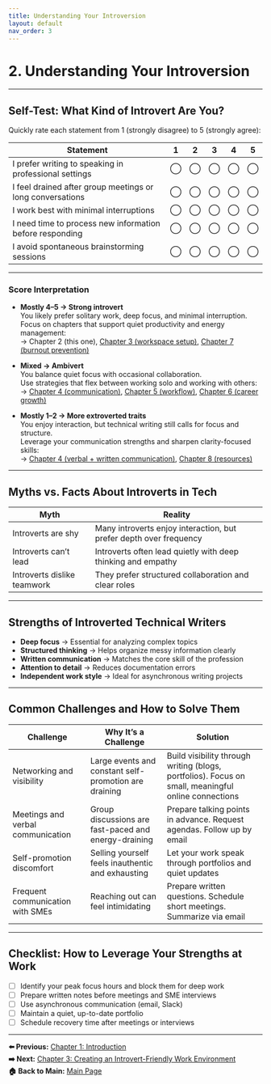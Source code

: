 ```yaml
---
title: Understanding Your Introversion
layout: default
nav_order: 3
---
```


# 2. Understanding Your Introversion

---

## Self-Test: What Kind of Introvert Are You?

Quickly rate each statement from 1 (strongly disagree) to 5 (strongly agree):

| Statement                                                                 | 1 | 2 | 3 | 4 | 5 |
|---------------------------------------------------------------------------|:-:|:-:|:-:|:-:|:-:|
| I prefer writing to speaking in professional settings                    | ◯ | ◯ | ◯ | ◯ | ◯ |
| I feel drained after group meetings or long conversations                | ◯ | ◯ | ◯ | ◯ | ◯ |
| I work best with minimal interruptions                                   | ◯ | ◯ | ◯ | ◯ | ◯ |
| I need time to process new information before responding                 | ◯ | ◯ | ◯ | ◯ | ◯ |
| I avoid spontaneous brainstorming sessions                               | ◯ | ◯ | ◯ | ◯ | ◯ |

---

### Score Interpretation

- **Mostly 4–5 → Strong introvert**  
  You likely prefer solitary work, deep focus, and minimal interruption.  
  Focus on chapters that support quiet productivity and energy management:  
  → Chapter 2 (this one), [Chapter 3 (workspace setup)](chapter-3-work-environment.md), [Chapter 7 (burnout prevention)](chapter-7-burnout.md)

- **Mixed → Ambivert**  
  You balance quiet focus with occasional collaboration.  
  Use strategies that flex between working solo and working with others:  
  → [Chapter 4 (communication)](chapter-4-communication.md), [Chapter 5 (workflow)](chapter-5-workflow.md), [Chapter 6 (career growth)](chapter-6-career-growth.md)

- **Mostly 1–2 → More extroverted traits**  
  You enjoy interaction, but technical writing still calls for focus and structure.  
  Leverage your communication strengths and sharpen clarity-focused skills:  
  → [Chapter 4 (verbal + written communication)](chapter-4-communication.md), [Chapter 8 (resources)](chapter-8-resources.md)

---

## Myths vs. Facts About Introverts in Tech

| Myth                         | Reality                                                                 |
|------------------------------|-------------------------------------------------------------------------|
| Introverts are shy           | Many introverts enjoy interaction, but prefer depth over frequency     |
| Introverts can’t lead        | Introverts often lead quietly with deep thinking and empathy           |
| Introverts dislike teamwork  | They prefer structured collaboration and clear roles                   |

---

## Strengths of Introverted Technical Writers

- **Deep focus** → Essential for analyzing complex topics  
- **Structured thinking** → Helps organize messy information clearly  
- **Written communication** → Matches the core skill of the profession  
- **Attention to detail** → Reduces documentation errors  
- **Independent work style** → Ideal for asynchronous writing projects

---

## Common Challenges and How to Solve Them

| Challenge                        | Why It’s a Challenge                                    | Solution                                                                 |
|----------------------------------|---------------------------------------------------------|--------------------------------------------------------------------------|
| Networking and visibility        | Large events and constant self-promotion are draining   | Build visibility through writing (blogs, portfolios). Focus on small, meaningful online connections |
| Meetings and verbal communication| Group discussions are fast-paced and energy-draining    | Prepare talking points in advance. Request agendas. Follow up by email   |
| Self-promotion discomfort        | Selling yourself feels inauthentic and exhausting       | Let your work speak through portfolios and quiet updates                 |
| Frequent communication with SMEs | Reaching out can feel intimidating                      | Prepare written questions. Schedule short meetings. Summarize via email  |

---

## Checklist: How to Leverage Your Strengths at Work

- [ ] Identify your peak focus hours and block them for deep work  
- [ ] Prepare written notes before meetings and SME interviews  
- [ ] Use asynchronous communication (email, Slack)  
- [ ] Maintain a quiet, up-to-date portfolio  
- [ ] Schedule recovery time after meetings or interviews

---

**⬅️ Previous:** [Chapter 1: Introduction](chapter-1-introduction.md)  
**➡️ Next:** [Chapter 3: Creating an Introvert-Friendly Work Environment](chapter-3-work-environment.md)  
**🏠 Back to Main:** [Main Page](index.md)
